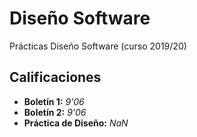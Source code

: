 # Diseño Software

Prácticas Diseño Software (curso 2019/20)

## Calificaciones

- **Boletín 1:** *9'06*
- **Boletín 2:** *9'06*
- **Práctica de Diseño:** *NaN*
